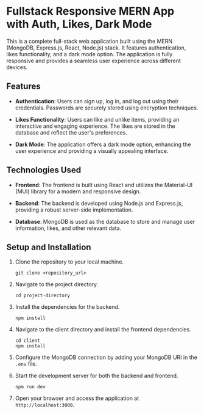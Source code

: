 # Fullstack Responsive MERN App with Auth, Likes, Dark Mode

This is a complete full-stack web application built using the MERN (MongoDB, Express.js, React, Node.js) stack. It features authentication, likes functionality, and a dark mode option. The application is fully responsive and provides a seamless user experience across different devices.

## Features

- **Authentication**: Users can sign up, log in, and log out using their credentials. Passwords are securely stored using encryption techniques.

- **Likes Functionality**: Users can like and unlike items, providing an interactive and engaging experience. The likes are stored in the database and reflect the user's preferences.

- **Dark Mode**: The application offers a dark mode option, enhancing the user experience and providing a visually appealing interface.

## Technologies Used

- **Frontend**: The frontend is built using React and utilizes the Material-UI (MUI) library for a modern and responsive design.

- **Backend**: The backend is developed using Node.js and Express.js, providing a robust server-side implementation.

- **Database**: MongoDB is used as the database to store and manage user information, likes, and other relevant data.

## Setup and Installation

1. Clone the repository to your local machine.
   ```
   git clone <repository_url>
   ```

2. Navigate to the project directory.
   ```
   cd project-directory
   ```

3. Install the dependencies for the backend.
   ```
   npm install
   ```

4. Navigate to the client directory and install the frontend dependencies.
   ```
   cd client
   npm install
   ```

5. Configure the MongoDB connection by adding your MongoDB URI in the `.env` file.

6. Start the development server for both the backend and frontend.
   ```
   npm run dev
   ```

7. Open your browser and access the application at `http://localhost:3000`.
